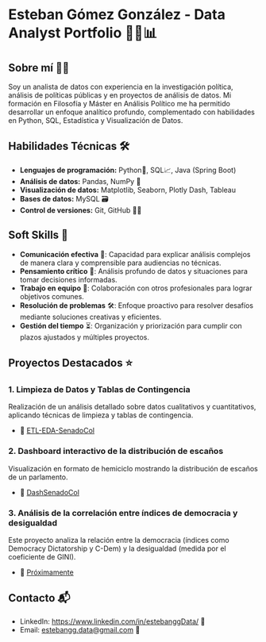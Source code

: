 # Esteban Gómez González - Data Analyst Portfolio 👨‍💻📊

## Sobre mí 🧑‍💼
Soy un analista de datos con experiencia en la investigación política, análisis de políticas públicas y en proyectos de análisis de datos. Mi formación en Filosofía y Máster en Análisis Político me ha permitido desarrollar un enfoque analítico profundo, complementado con habilidades en Python, SQL, Estadística y Visualización de Datos.

## Habilidades Técnicas 🛠️
- **Lenguajes de programación:** Python🐍, SQL📈, Java (Spring Boot) 
- **Análisis de datos:** Pandas, NumPy 🔢
- **Visualización de datos:** Matplotlib, Seaborn, Plotly Dash, Tableau 
- **Bases de datos:** MySQL 🗃️
- **Control de versiones:** Git, GitHub 🧑‍💻

## Soft Skills 💬
- **Comunicación efectiva** 📢: Capacidad para explicar análisis complejos de manera clara y comprensible para audiencias no técnicas.
- **Pensamiento crítico** 🧠: Análisis profundo de datos y situaciones para tomar decisiones informadas.
- **Trabajo en equipo** 🤝: Colaboración con otros profesionales para lograr objetivos comunes.
- **Resolución de problemas** 🛠️: Enfoque proactivo para resolver desafíos mediante soluciones creativas y eficientes.
- **Gestión del tiempo** ⏳: Organización y priorización para cumplir con plazos ajustados y múltiples proyectos.

## Proyectos Destacados ⭐
### 1. **Limpieza de Datos y Tablas de Contingencia**
Realización de un análisis detallado sobre datos cualitativos y cuantitativos, aplicando técnicas de limpieza y tablas de contingencia.
- 🔗 [ETL-EDA-SenadoCol](https://github.com/EstebanGomezG/ETL-EDA-SenadoCol)

### 2. **Dashboard interactivo de la distribución de escaños**
Visualización en formato de hemiciclo mostrando la distribución de escaños de un parlamento.
- 🔗 [DashSenadoCol](https://github.com/EstebanGomezG/DashSenadoCol)

### 3. **Análisis de la correlación entre índices de democracia y desigualdad**
Este proyecto analiza la relación entre la democracia (índices como Democracy Dictatorship y C-Dem) y la desigualdad (medida por el coeficiente de GINI).
- 🔗 [Próximamente](Próximamente)



## Contacto 📬
- LinkedIn: https://www.linkedin.com/in/estebanggData/ 💼
- Email: estebangg.data@gmail.com 📧